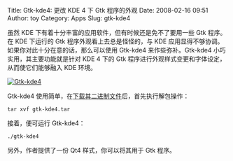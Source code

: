 Title: Gtk-kde4: 更改 KDE 4 下 Gtk 程序的外观
Date: 2008-02-16 09:51
Author: toy
Category: Apps
Slug: gtk-kde4

虽然 KDE 下有着十分丰富的应用软件，但有时候还是免不了要用一些 Gtk
程序。在 KDE 下运行的 Gtk 程序外观看上去总是怪怪的，与 KDE
应用显得不够协调。如果你对此十分在意的话，那么可以使用 Gtk-kde4
来作些弥补。Gtk-kde4 小巧实用，其主要功能就是针对 KDE 4 下的 Gtk
程序进行外观样式变更和字体设定，从而使它们能够融入 KDE 环境。

[![Gtk-kde4](http://i.linuxtoy.org/i/2008/02/gtk-kde4-thumb.png)](http://i.linuxtoy.org/i/2008/02/gtk-kde4.png)

Gtk-kde4
使用简单，在[下载其二进制文件](http://www.kde-look.org/content/show.php/gtk-kde4?content=74689)后，首先执行解包操作：

`tar xvf gtk-kde4.tar`

接着，便可运行 Gtk-kde4：

`./gtk-kde4`

另外，作者提供了一份 Qt4 样式，你可以将其用于 Gtk 程序。
